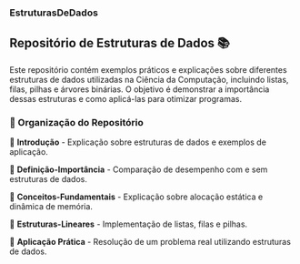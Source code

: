 ### EstruturasDeDados

## Repositório de Estruturas de Dados 📚

Este repositório contém exemplos práticos e explicações sobre diferentes estruturas de dados utilizadas na Ciência da Computação, incluindo listas, filas, pilhas e árvores binárias. O objetivo é demonstrar a importância dessas estruturas e como aplicá-las para otimizar programas.


### 📂 Organização do Repositório


📁 **Introdução** - Explicação sobre estruturas de dados e exemplos de aplicação.

📁 **Definição-Importância** - Comparação de desempenho com e sem estruturas de dados.

📁 **Conceitos-Fundamentais** - Explicação sobre alocação estática e dinâmica de memória.

📁 **Estruturas-Lineares** - Implementação de listas, filas e pilhas.

📁 **Aplicação Prática** - Resolução de um problema real utilizando estruturas de dados.

